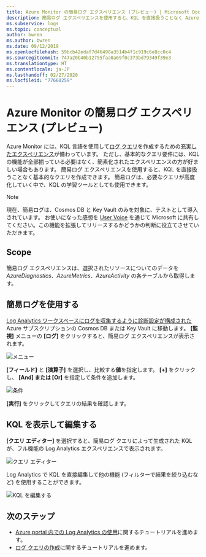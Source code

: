 ```yaml
---
title: Azure Monitor の簡易ログ エクスペリエンス (プレビュー) | Microsoft Docs
description: 簡易ログ エクスペリエンスを使用すると、KQL を直接扱うことなく Azure Monitor で基本的なクエリを作成できます。
ms.subservice: logs
ms.topic: conceptual
author: bwren
ms.author: bwren
ms.date: 09/12/2019
ms.openlocfilehash: 59bcb42edaf7d46498a3514b4f1c919c6e8cc0c4
ms.sourcegitcommit: 747a20b40b12755faa0a69f0c373bd79349f39e3
ms.translationtype: HT
ms.contentlocale: ja-JP
ms.lasthandoff: 02/27/2020
ms.locfileid: "77660259"
---
```

# <a name="simple-logs-experience-in-azure-monitor-preview"></a>Azure Monitor の簡易ログ エクスペリエンス (プレビュー)
Azure Monitor には、KQL 言語を使用して[ログ クエリ](log-query-overview.md)を作成するための[充実したエクスペリエンス](get-started-portal.md)が備わっています。 ただし、基本的なクエリ要件には、KQL の機能が全部揃っている必要はなく、簡素化されたエクスペリエンスの方が好ましい場合もあります。 簡易ログ エクスペリエンスを使用すると、KQL を直接扱うことなく基本的なクエリを作成できます。 簡易ログは、必要なクエリが高度化していく中で、KQL の学習ツールとしても使用できます。

> [!NOTE]
> 現在、簡易ログは、Cosmos DB と Key Vault のみを対象に、テストとして導入されています。 お使いになった感想を [User Voice](https://feedback.azure.com/forums/913690-azure-monitor) を通じて Microsoft に共有してください。この機能を拡張してリリースするかどうかの判断に役立てさせていただきます。


## <a name="scope"></a>Scope
簡易ログ エクスペリエンスは、選択されたリソースについてのデータを *AzureDiagnostics*、*AzureMetrics*、*AzureActivity* の各テーブルから取得します。 

## <a name="using-simple-logs"></a>簡易ログを使用する
[Log Analytics ワークスペースにログを収集するように診断設定が構成された](../platform/resource-logs-collect-storage.md) Azure サブスクリプションの Cosmos DB または Key Vault に移動します。 **[監視]** メニューの **[ログ]** をクリックすると、簡易ログ エクスペリエンスが表示されます。

![メニュー](media/simple-logs/menu.png)

**[フィールド]** と **[演算子]** を選択し、比較する**値**を指定します。 **[+]** をクリックし、 **[And] または [Or]** を指定して条件を追加します。

![条件](media/simple-logs/criteria.png)

**[実行]** をクリックしてクエリの結果を確認します。

## <a name="view-and-edit-kql"></a>KQL を表示して編集する
**[クエリ エディター]** を選択すると、簡易ログ クエリによって生成された KQL が、フル機能の Log Analytics エクスペリエンスで表示されます。 

![クエリ エディター](media/simple-logs/query-editor.png)

Log Analytics で KQL を直接編集して他の機能 (フィルターで結果を絞り込むなど) を使用することができます。

![KQL を編集する](media/simple-logs/edit-kql.png)


## <a name="next-steps"></a>次のステップ

- [Azure portal 内での Log Analytics の使用](get-started-portal.md)に関するチュートリアルを進めます。
- [ログ クエリの作成](get-started-portal.md)に関するチュートリアルを進めます。
